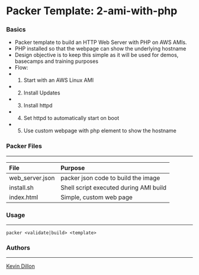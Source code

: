 Packer Template: 2-ami-with-php
===========

### Basics
- Packer template to build an HTTP Web Server with PHP on AWS AMIs.
- PHP installed so that the webpage can show the underlying hostname
- Design objective is to keep this simple as it will be used for demos, basecamps and training purposes
- Flow:
- 1) Start with an AWS Linux AMI
- 2) Install Updates
- 3) Install httpd
- 4) Set httpd to automatically start on boot
- 5) Use custom webpage with php element to show the hostname

### Packer Files
----------------------
| File | Purpose |
|:-------- |:--------|
web_server.json | packer json code to build the image
install.sh | Shell script executed during AMI build
index.html | Simple, custom web page


### Usage
-----
```
packer <validate|build> <template>
```

### Authors
-----
[Kevin Dillon](kdillon@2ndwatch.com)
